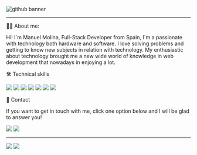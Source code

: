 ![github banner](https://github.com/ManuelMolinaAbad/ManuelMolinaAbad/assets/127496509/97099a14-d415-4b4b-94fc-c0b1e229aff1)


<hr>

👨‍💻 About me:

Hi! I´m Manuel Molina, Full-Stack Developer from Spain, I´m a passionate with technology both hardware and software. I love solving problems and getting to know new subjects in relation with technology. My enthusiastic about technology brought me a new wide world of knowledge in web development that nowadays in enjoying a lot.

🛠 Technical skills  

<img src="https://img.shields.io/badge/PHP-777BB4?style=for-the-badge&logo=php&logoColor=white"> <img src="https://img.shields.io/badge/JavaScript-323330?style=for-the-badge&logo=javascript&logoColor=F7DF1E"> <img src="https://img.shields.io/badge/HTML5-E34F26?style=for-the-badge&logo=html5&logoColor=white"> <img src="https://img.shields.io/badge/CSS3-1572B6?style=for-the-badge&logo=css3&logoColor=white"> <img src="https://img.shields.io/badge/Bootstrap-563D7C?style=for-the-badge&logo=bootstrap&logoColor=white"> <img src="https://img.shields.io/badge/Laravel-FF2D20?style=for-the-badge&logo=laravel&logoColor=white"> <img src="https://img.shields.io/badge/GIT-E44C30?style=for-the-badge&logo=git&logoColor=white">

📩 Contact

If you want to get in touch with me, click one option below and I will be glad to answer you!

<a href="mailto:manuelmolinaabad@gmail.com"><img src="https://github.com/ManuelMolinaAbad/ManuelMolinaAbad/assets/127496509/45c99eca-8244-497a-b7ce-ef41e8d46008"></a>
<a href="https://www.linkedin.com/in/manuelmolinaabad"><img src="https://github.com/ManuelMolinaAbad/ManuelMolinaAbad/assets/127496509/69c7cf6a-789c-4436-862e-8ca5d98cc951"></a>

<hr>

<img src="https://github-readme-stats.vercel.app/api/top-langs/?username=ManuelMolinaAbad&theme=darcula"> <img src="https://github-profile-summary-cards.vercel.app/api/cards/profile-details?username=ManuelMolinaAbad&theme=darcula">
